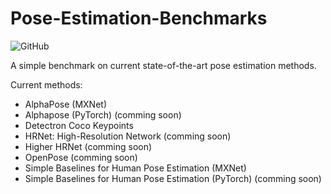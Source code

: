 # Pose-Estimation-Benchmarks

![GitHub](https://img.shields.io/github/license/gosiqueira/Pose-Estimation-Benchmarks)

A simple benchmark on current state-of-the-art pose estimation methods.

Current methods:
* AlphaPose (MXNet)
* Alphapose (PyTorch) (comming soon)
* Detectron Coco Keypoints
* HRNet: High-Resolution Network (comming soon)
* Higher HRNet (comming soon)
* OpenPose (comming soon)
* Simple Baselines for Human Pose Estimation (MXNet)
* Simple Baselines for Human Pose Estimation (PyTorch) (comming soon)